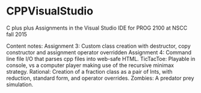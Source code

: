 # CPPVisualStudio
C plus plus Assignments in the Visual Studio IDE for PROG 2100 at NSCC fall 2015

Content notes:
Assignment 3: Custom class creation with destructor, copy constructor and assignment operator overridden
Assignment 4: Command line file I/O that parses cpp files into web-safe HTML.
TicTacToe: Playable in console, vs a computer player making use of the recursive minimax strategy.
Rational: Creation of a fraction class as a pair of Ints, with reduction, standard form,
	and operator overrides.
Zombies: A predator prey simulation.


